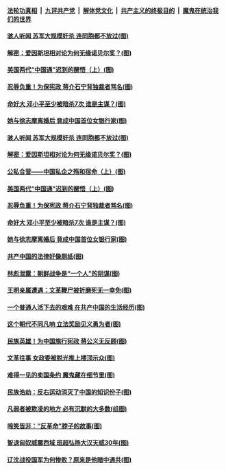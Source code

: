 ####  [法轮功真相](../../../../basic/blob/master/README.md?t=12301931) &nbsp;|&nbsp; [九评共产党](../../../../9ping.md/blob/master/README.md?t=12301931) &nbsp;|&nbsp; [解体党文化](../../../../jtdwh.md/blob/master/README.md?t=12301931)  &nbsp;|&nbsp; [共产主义的终极目的](../../../../gczydzjmd.md/blob/master/README.md?t=12301931) &nbsp;|&nbsp; [魔鬼在统治我们的世界](../../../../mgztzwmdsj.md/blob/master/README.md?t=12301931) 

#### [骇人听闻 苏军大规模奸杀 连同胞都不放过(图)](../pages/p6/957181.md?t=12301931) 

#### [解密：爱因斯坦相对论为何无缘诺贝尔奖？(图)](../pages/p6/957218.md?t=12301931) 

#### [美国两代“中国通”迟到的醒悟（上）(图)](../pages/p6/957312.md?t=12301931) 

#### [忍辱负重！为保宪政 蒋介石宁背独裁者骂名(图)](../pages/p6/956344.md?t=12301931) 

#### [命好大 邓小平至少被暗杀7次 谁是主谋？(图)](../pages/p6/957200.md?t=12301931) 

#### [她与徐志摩离婚后 竟成中国首位女银行家(图)](../pages/p6/955602.md?t=12301931) 

#### [骇人听闻 苏军大规模奸杀 连同胞都不放过(图)](../pages/p6/957181.md?t=12301931) 

#### [解密：爱因斯坦相对论为何无缘诺贝尔奖？(图)](../pages/p6/957218.md?t=12301931) 

#### [公私合营——中国私企之殇和宿命（上）(图)](../pages/p6/957261.md?t=12301931) 

#### [美国两代“中国通”迟到的醒悟（上）(图)](../pages/p6/957312.md?t=12301931) 

#### [忍辱负重！为保宪政 蒋介石宁背独裁者骂名(图)](../pages/p6/956344.md?t=12301931) 

#### [命好大 邓小平至少被暗杀7次 谁是主谋？(图)](../pages/p6/957200.md?t=12301931) 

#### [她与徐志摩离婚后 竟成中国首位女银行家(图)](../pages/p6/955602.md?t=12301931) 

#### [共产中国的法律好像厕纸(图)](../pages/p6/957184.md?t=12301931) 

#### [林彪泄露：朝鲜战争是“一个人”的阴谋(图)](../pages/p6/956350.md?t=12301931) 

#### [王明亲属遭遇：文革鞭尸被折磨死无一幸免(图)](../pages/p6/956922.md?t=12301931) 

#### [一个普通人活下去的艰难 在共产中国的生活经历(图)](../pages/p6/957161.md?t=12301931) 

#### [这个朝代不同凡响 立法奖励见义勇为者(图)](../pages/p6/954488.md?t=12301931) 

#### [民族英雄！为中国施行宪政 蒋公义无反顾(图)](../pages/p6/956345.md?t=12301931) 

#### [文革往事 女政委被脱光推上楼顶示众(图)](../pages/p6/956817.md?t=12301931) 

#### [难得一见的卖国条约 魔鬼藏在细节里(图)](../pages/p6/956818.md?t=12301931) 

#### [民族浩劫：反右运动消灭了中国的知识份子(图)](../pages/p6/955953.md?t=12301931) 

#### [凡弱者被欺凌的地方 必有沉默的大多数(组图)](../pages/p6/956637.md?t=12301931) 

#### [啼笑皆非：“反革命”脖子的故事(图)](../pages/p6/956393.md?t=12301931) 

#### [智退匈奴威震西域 班超弘扬大汉天威30年(图)](../pages/p6/956347.md?t=12301931) 

#### [辽沈战役国军为何惨败？原来是他暗中通共(图)](../pages/p6/956816.md?t=12301931) 

